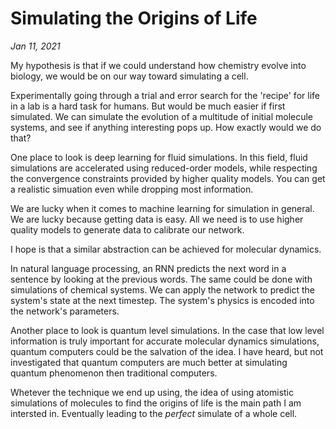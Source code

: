 # Simulating the Origins of Life
*Jan 11, 2021*

My hypothesis is that if we could understand how chemistry evolve into biology, we would be on our way toward simulating a cell.

Experimentally going through a trial and error search for the 'recipe' for life in a lab is a hard task for humans. But would be much easier if first simulated. We can simulate the evolution of a multitude of initial molecule systems, and see if anything interesting pops up. How exactly would we do that?

One place to look is deep learning for fluid simulations. In this field, fluid simulations are accelerated using reduced-order models, while respecting the convergence constraints provided by higher quality models. You can get a realistic simuation even while dropping most information.

We are lucky when it comes to machine learning for simulation in general. We are lucky because getting data is easy. All we need is to use higher quality models to generate data to calibrate our network.

I hope is that a similar abstraction can be achieved for molecular dynamics.

In natural language processing, an RNN predicts the next word in a sentence by looking at the previous words. The same could be done with simulations of chemical systems. We can apply the network to predict the system's state at the next timestep. The system's physics is encoded into the network's parameters.

Another place to look is quantum level simulations. In the case that low level information is truly important for accurate molecular dynamics simulations, quantum computers could be the salvation of the idea. I have heard, but not investigated that quantum computers are much better at simulating quantum phenomenon then traditional computers.

Whetever the technique we end up using, the idea of using atomistic simulations of molecules to find the origins of life is the main path I am intersted in. Eventually leading to the *perfect* simulate of a whole cell.
